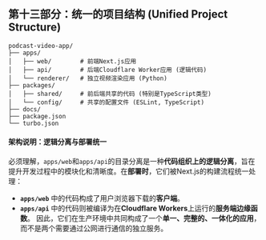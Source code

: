 ## **第十三部分：统一的项目结构 (Unified Project Structure)**

```plaintext
podcast-video-app/
├── apps/
│   ├── web/        # 前端Next.js应用
│   ├── api/        # 后端Cloudflare Worker应用 (逻辑代码)
│   └── renderer/   # 独立视频渲染应用 (Python)
├── packages/
│   ├── shared/     # 前后端共享的代码 (特别是TypeScript类型)
│   └── config/     # 共享的配置文件 (ESLint, TypeScript)
├── docs/
├── package.json
└── turbo.json
```

#### **架构说明：逻辑分离与部署统一**
 
必须理解，`apps/web`和`apps/api`的目录分离是一种**代码组织上的逻辑分离**，旨在提升开发过程中的模块化和清晰度。在**部署时**，它们被Next.js的构建流程统一处理：

* **`apps/web`** 中的代码构成了用户浏览器下载的**客户端**。
* **`apps/api`** 中的代码则被编译为在**Cloudflare Workers**上运行的**服务端边缘函数**。
因此，它们在生产环境中共同构成了一个**单一、完整的、一体化的应用**，而不是两个需要通过公网进行通信的独立服务。